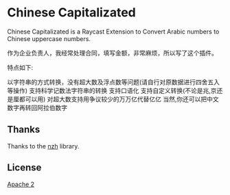 # Chinese Capitalizated

Chinese Capitalizated is a Raycast Extension to Convert Arabic numbers to Chinese uppercase numbers.

作为企业负责人，我经常处理合同，填写金额，非常麻烦，所以写了这个插件。

特点如下:

以字符串的方式转换，没有超大数及浮点数等问题(请自行对原数据进行四舍五入等操作)
支持科学记数法字符串的转换
支持口语化
支持自定义转换(不论是兆,京还是厘都可以用)
对超大数支持用争议较少的万万亿代替亿亿
当然,你还可以把中文数字再转回阿拉伯数字

## Thanks

Thanks to the [nzh](https://github.com/cnwhy/nzh) library.

## License

[Apache 2](https://github.com/Jax0rz/chinese-capitalizated/blob/main/LICENSE)

